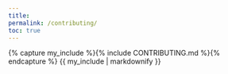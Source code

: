 ```yaml
---
title: 
permalink: /contributing/
toc: true
---
```


{% capture my_include %}{% include CONTRIBUTING.md %}{% endcapture %}
{{ my_include | markdownify }}
